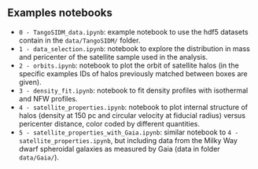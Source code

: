 ## Examples notebooks

- `0 - TangoSIDM_data.ipynb`: example notebook to use the hdf5 datasets contain in the `data/TangoSIDM/` folder.
- `1 - data_selection.ipynb`: notebook to explore the distribution in mass and pericenter of the satellite sample used in the analysis. 
- `2 - orbits.ipynb`: notebook to plot the orbit of satellite halos (in the specific examples IDs of halos previously matched between boxes are given). 
- `3 - density_fit.ipynb`: notebook to fit density profiles with isothermal and NFW profiles.
- `4 - satellite_properties.ipynb`: notebook to plot internal structure of halos (density at 150 pc and circular velocity at fiducial radius) versus pericenter distance, color coded by different quantities.
- `5 - satellite_properties_with_Gaia.ipynb`: similar notebook to `4 - satellite_properties.ipynb`, but including data from the Milky Way dwarf spheroidal galaxies as measured by Gaia (data in folder `data/Gaia/`).

